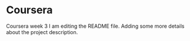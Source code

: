 # Coursera
Coursera week 3
I am editing the README file. Adding some more details about the project description.
